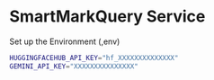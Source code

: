 # SmartMarkQuery Service
Set up the Environment (,env)
```bash
HUGGINGFACEHUB_API_KEY="hf_XXXXXXXXXXXXXX"
GEMINI_API_KEY="XXXXXXXXXXXXXXX"

```
